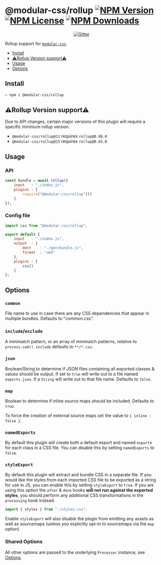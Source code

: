 # @modular-css/rollup  [![NPM Version](https://img.shields.io/npm/v/@modular-css/rollup.svg)](https://www.npmjs.com/package/@modular-css/rollup) [![NPM License](https://img.shields.io/npm/l/@modular-css/rollup.svg)](https://www.npmjs.com/package/@modular-css/rollup) [![NPM Downloads](https://img.shields.io/npm/dm/@modular-css/rollup.svg)](https://www.npmjs.com/package/@modular-css/rollup)

<p align="center">
    <a href="https://gitter.im/modular-css/modular-css"><img src="https://img.shields.io/gitter/room/modular-css/modular-css.svg" alt="Gitter" /></a>
</p>

Rollup support for [`modular-css`](https://github.com/tivac/modular-css).

- [Install](#install)
- [⚠️Rollup Version support⚠️](#%EF%B8%8Frollup-version-support%EF%B8%8F)
- [Usage](#usage)
- [Options](#options)

## Install

```bash
> npm i @modular-css/rollup
```

## ⚠️Rollup Version support⚠️

Due to API changes, certain major versions of this plugin will require a specific minimum rollup version.

- `@modular-css/rollup@11` requires `rollup@0.60.0`
- `@modular-css/rollup@15` requires `rollup@0.65.0`

## Usage

### API

```js
const bundle = await rollup({
    input   : "./index.js",
    plugins : [
        require("@modular-css/rollup")()
    ]
});
```

### Config file

```js
import css from "@modular-css/rollup";

export default {
    input   : "./index.js",
    output  : {
        dest    : "./gen/bundle.js",
        format  : "umd"
    },
    plugins : [
        css()
    ]
};
```

## Options

### `common`

File name to use in case there are any CSS dependencies that appear in multiple bundles. Defaults to "common.css".

### `include`/`exclude`

A minimatch pattern, or an array of minimatch patterns, relative to `process.cwd()`. `include` defaults to `**/*.css`.

### `json`

Boolean/String to determine if JSON files containing all exported classes & values should be output. If set to `true` will write out to a file named `exports.json`. If a `String` will write out to that file name. Defaults to `false`.

### `map`

Boolean to determine if inline source maps should be included. Defaults to `true`.

To force the creation of external source maps set the value to `{ inline : false }`.

### `namedExports`

By default this plugin will create both a default export and named `export`s for each class in a CSS file. You can disable this by setting `namedExports` to `false`.

### `styleExport`

By default this plugin will extract and bundle CSS in a separate file. If you would like the styles from each imported CSS file to be exported as a string for use in JS, you can enable this by setting `styleExport` to `true`. If you are using this option the `after` & `done` hooks **will not run against the exported styles**, you should perform any additional CSS transformations in the `processing` hook instead.

```js
import { styles } from "./styles.css";
```

Enable `styleExport` will also disable the plugin from emitting any assets as well as sourcemaps (unless you explicitly opt-in to sourcemaps via the `map` option)

### Shared Options

All other options are passed to the underlying `Processor` instance, see [Options](../processor/readme.md#options).
